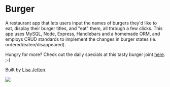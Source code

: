 # Burger
A restaurant app that lets users input the names of burgers they'd like to eat, display their burger titles, and "eat" them, all through a few clicks. This app uses MySQL, Node, Express, Handlebars and a homemade ORM, and employs CRUD standards to implement the changes in burger states (ie. ordered/eaten/disappeared).

Hungry for more?  Check out the daily specials at this tasty burger joint [here](https://morning-plains-55863.herokuapp.com/). ;-)

Built by [Lisa Jetton](https://github.com/JettTech/).

![](https://media.giphy.com/media/yYc5L3vhTWeBi/giphy.gif)
